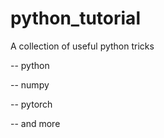 # python_tutorial
A collection of useful python tricks

-- python

-- numpy

-- pytorch

-- and more
